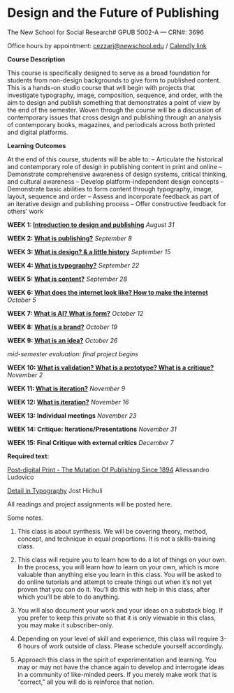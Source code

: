 # **Design and the Future of Publishing**
The New School for Social Research#
GPUB 5002-A — CRN#: 3696

Office hours by appointment: cezzarj@newschool.edu / [Calendly link](https://calendly.com/juliettecezzar/student-meeting-with-juliette-cezzar)



**Course Description**

This course is specifically designed to serve as a broad foundation for students from non-design backgrounds 
to give form to published content. This is a hands-on studio course that will begin with projects that investigate typography, image, composition, sequence, and order, with the aim to design and publish something that demonstrates a point of view by the end of the semester. Woven through the course will be a discussion of contemporary issues that cross design and publishing through an analysis of contemporary books, magazines, and periodicals across both printed and digital platforms.


**Learning Outcomes**

At the end of this course, students will be able to:
– Articulate the historical and contemporary role of design in publishing content in print and online
– Demonstrate comprehensive awareness of design systems, critical thinking, and cultural awareness
– Develop platform-independent design concepts
– Demonstrate basic abilities to form content through typography, image, layout, sequence and order
– Assess and incorporate feedback as part of an iterative design and publishing process
– Offer constructive feedback for others’ work


**WEEK 1: [Introduction to design and publishing](https://github.com/juliettecezzar/dfp-f21/wiki/WEEK-01:-Introduction-to-design-and-publishing)** _August 31_

**WEEK 2: [What is publishing?](https://github.com/juliettecezzar/dfp-f21/wiki/WEEK-02:-What-is-publishing%3F)** _September 8_ 

**WEEK 3: [What is design? & a little history](https://github.com/juliettecezzar/dfp-f21/wiki/WEEK-03:-What-is-design%3F-&-a-little-history)** _September 15_

**WEEK 4: [What is typography?](https://github.com/juliettecezzar/dfp-f21/wiki/WEEK-04:-What-is-typography%3F)** _September 22_

**WEEK 5: [What is content?](https://github.com/juliettecezzar/dfp-f21/wiki/WEEK-05:-What-is-content%3F)** _September 28_

**WEEK 6: [What does the internet look like? How to make the internet](https://github.com/juliettecezzar/dfp-f21/wiki/WEEK-06:-What-does-the-internet-look-like%3F-How-to-make-the-internet)** _October 5_

**WEEK 7: [What is AI? What is form?](https://github.com/juliettecezzar/dfp-f21/wiki/WEEK-07:-What-is-form%3F-What-is-framing%3F)** _October 12_

**WEEK 8: [What is a brand?](https://github.com/juliettecezzar/dfp-f21/wiki/WEEK-08:-What-is-form%3F-What-is-framing%3F-What-is-a-brand%3F)** _October 19_

**WEEK 9: [What is an idea?](https://github.com/juliettecezzar/dfp-f21/wiki/WEEK-09:-What-is-an-idea%3F)** _October 26_ 

_mid-semester evaluation: final project begins_

**WEEK 10: [What is validation? What is a prototype? What is a critique?](https://github.com/juliettecezzar/dfp-f21/wiki/WEEK-10:-What-is-validation%3F-What-is-a-prototype%3F-What-is-a-critique%3F)** _November 2_

**WEEK 11: [What is iteration?](https://github.com/juliettecezzar/dfp-f21/wiki/Week-11:-What-is-a-prototype%3F)** _November 9_

**WEEK 12: [What is iteration?](https://github.com/juliettecezzar/dfp-f21/wiki/WEEK-12:-What-is-iteration%3F)** _November 16_

**WEEK 13: Individual meetings** _November 23_

**WEEK 14: Critique: Iterations/Presentations** _November 31_

**WEEK 15: Final Critique with external critics** _December 7_


**Required text:**

[Post-digital Print - The Mutation Of Publishing Since 1894](http://postdigitalprint.org/) Allessandro Ludovico

[Detail in Typography](https://www.dropbox.com/s/x5l9l4g0jmjbsmo/hochuli_detail_in_typography.pdf?dl=0) Jost Hichuli

All readings and project assignments will be posted here.


Some notes. 

1) This class is about synthesis. We will be covering theory, method, concept, and technique in equal proportions.
It is not a skills-training class.   

2) This class will require you to learn how to do a lot of things on your own. In the process, you will learn how to learn on your own, which is more valuable than anything else you learn in this class. You will be asked to do online tutorials and attempt to create things out when it’s not yet proven that you can do it. You’ll do this with help in this class, after which you’ll be able to do anything.

3) You will also document your work and your ideas on a substack blog. If you prefer to keep this private so that it is only viewable in this class, you may make it subscriber-only.

4) Depending on your level of skill and experience, this class will require 3-6 hours of work outside of class. Please schedule yourself accordingly.

5) Approach this class in the spirit of experimentation and learning. You may or may not have the chance again to develop and interrogate ideas in a community of like-minded peers. If you merely make work that is “correct,” all you will do is reinforce that notion.
